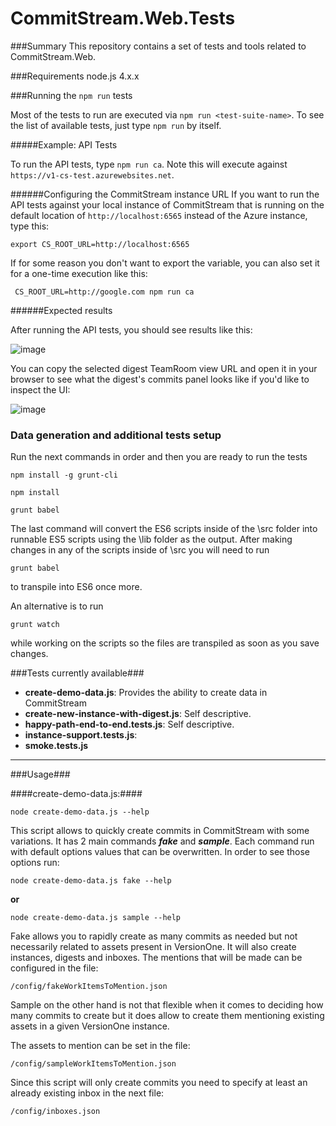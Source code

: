 # CommitStream.Web.Tests

###Summary
This repository contains a set of tests and tools related to CommitStream.Web. 

###Requirements
node.js 4.x.x

###Running the `npm run` tests

Most of the tests to run are executed via `npm run <test-suite-name>`. To see the list of available tests, just type `npm run` by itself.

#####Example: API Tests 

To run the API tests, type `npm run ca`. Note this will execute against `https://v1-cs-test.azurewebsites.net`.

######Configuring the CommitStream instance URL
If you want to run the API tests against your local instance of CommitStream that is running on the default location of `http://localhost:6565` instead of the Azure instance, type this:

`export CS_ROOT_URL=http://localhost:6565`

If for some reason you don't want to export the variable, you can also set it for a one-time execution like this:

` CS_ROOT_URL=http://google.com npm run ca`

######Expected results

After running the API tests, you should see results like this:

![image](https://cloud.githubusercontent.com/assets/1863005/22264217/2ce6c56c-e245-11e6-84b6-a3422fe431ea.png)

You can copy the selected digest TeamRoom view URL and open it in your browser to see what the digest's commits panel looks like if you'd like to inspect the UI:

![image](https://cloud.githubusercontent.com/assets/1863005/22264310/7467618a-e245-11e6-9d2b-c786d86f696a.png)

### Data generation and additional tests setup
Run the next commands in order and then you are ready to run the tests
```
npm install -g grunt-cli

npm install

grunt babel
```

The last command will convert the ES6 scripts inside of the \src folder into runnable ES5 scripts using the \lib folder as the output.
After making changes in any of the scripts inside of \src you will need to run
```
grunt babel
```
to transpile into ES6 once more.

An alternative is to run
```
grunt watch 
```
while working on the scripts so the files are transpiled as soon as you save changes.

###Tests currently available###
- **create-demo-data.js**: Provides the ability to create data in CommitStream
- **create-new-instance-with-digest.js**: Self descriptive.
- **happy-path-end-to-end.tests.js**: Self descriptive.
- **instance-support.tests.js**:
- **smoke.tests.js**

---
###Usage###

####create-demo-data.js:####
```
node create-demo-data.js --help
``` 

This script allows to quickly create commits in CommitStream with some variations. It has 2 main commands ***fake*** and ***sample***. Each command run with default options values that can be overwritten. In order to see those options run:

```
node create-demo-data.js fake --help
```
   
**or**

```
node create-demo-data.js sample --help
```

Fake allows you to rapidly create as many commits as needed but not necessarily related to assets present in VersionOne. It will also create instances, digests and inboxes.
The mentions that will be made can be configured in the file:

```
/config/fakeWorkItemsToMention.json
```


Sample on the other hand is not that flexible when it comes to deciding how many commits to create but it does allow to create them mentioning existing assets in a given VersionOne instance.

The assets to mention can be set in the file:
```
/config/sampleWorkItemsToMention.json
```
Since this script will only create commits you need to specify at least an already existing inbox in the next file:
```
/config/inboxes.json
```



